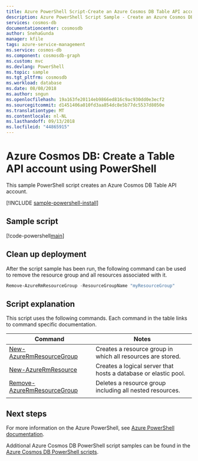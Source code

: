 ```yaml
---
title: Azure PowerShell Script-Create an Azure Cosmos DB Table API account | Microsoft Docs
description: Azure PowerShell Script Sample - Create an Azure Cosmos DB Table API account
services: cosmos-db
documentationcenter: cosmosdb
author: SnehaGunda
manager: kfile
tags: azure-service-management
ms.service: cosmos-db
ms.component: cosmosdb-graph
ms.custom: mvc
ms.devlang: PowerShell
ms.topic: sample
ms.tgt_pltfrm: cosmosdb
ms.workload: database
ms.date: 08/08/2018
ms.author: sngun
ms.openlocfilehash: 19a163fe20114eb9866ed816c9ac930dd0e3ecf2
ms.sourcegitcommit: d1451406a010fd3aa854dc8e5b77dc5537d8050e
ms.translationtype: MT
ms.contentlocale: nl-NL
ms.lasthandoff: 09/13/2018
ms.locfileid: "44865915"
---
```

# <a name="azure-cosmos-db-create-a-table-api-account-using-powershell"></a>Azure Cosmos DB: Create a Table API account using PowerShell

This sample PowerShell script creates an Azure Cosmos DB Table API account. 

[!INCLUDE [sample-powershell-install](../../../includes/sample-powershell-install-no-ssh.md)]

## <a name="sample-script"></a>Sample script

[!code-powershell[main](../../../powershell_scripts/cosmosdb/create-and-configure-Table-database/create-and-configure-Table-database.ps1?highlight=9,12-15,18,21-23,26-29,32-37 "Create an Azure Cosmos DB account")]

## <a name="clean-up-deployment"></a>Clean up deployment

After the script sample has been run, the following command can be used to remove the resource group and all resources associated with it.

```powershell
Remove-AzureRmResourceGroup -ResourceGroupName "myResourceGroup"
```

## <a name="script-explanation"></a>Script explanation

This script uses the following commands. Each command in the table links to command specific documentation.

| Command | Notes |
|---|---|
| [New-AzureRmResourceGroup](https://docs.microsoft.com/powershell/module/azurerm.resources/new-azurermresourcegroup) | Creates a resource group in which all resources are stored. |
| [New-AzureRmResource](https://docs.microsoft.com/powershell/module/azurerm.resources/new-azurermresource?view=azurermps-3.8.0) | Creates a logical server that hosts a database or elastic pool. |
| [Remove-AzureRmResourceGroup](https://docs.microsoft.com/powershell/module/azurerm.resources/remove-azurermresourcegroup) | Deletes a resource group including all nested resources. |
|||

## <a name="next-steps"></a>Next steps

For more information on the Azure PowerShell, see [Azure PowerShell documentation](https://docs.microsoft.com/powershell/).

Additional Azure Cosmos DB PowerShell script samples can be found in the [Azure Cosmos DB PowerShell scripts](../powershell-samples.md).